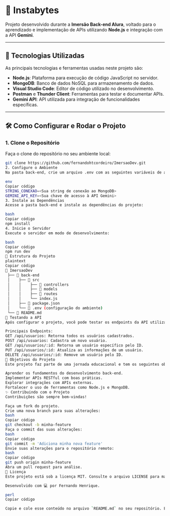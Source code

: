 # 📸 **Instabytes**  
Projeto desenvolvido durante a **Imersão Back-end Alura**, voltado para o aprendizado e implementação de APIs utilizando **Node.js** e integração com a API **Gemini**.

---

## 🚀 **Tecnologias Utilizadas**  
As principais tecnologias e ferramentas usadas neste projeto são:  
- **Node.js**: Plataforma para execução de código JavaScript no servidor.  
- **MongoDB**: Banco de dados NoSQL para armazenamento de dados.  
- **Visual Studio Code**: Editor de código utilizado no desenvolvimento.  
- **Postman** e **Thunder Client**: Ferramentas para testar e documentar APIs.  
- **Gemini API**: API utilizada para integração de funcionalidades específicas.  

---

## 🛠️ **Como Configurar e Rodar o Projeto**  

### **1. Clone o Repositório**  
Faça o clone do repositório no seu ambiente local:  
```bash
git clone https://github.com/fernandohtcordeiro/ImersaoDev.git
2. Configure o Ambiente
Na pasta back-end, crie um arquivo .env com as seguintes variáveis de ambiente:

env
Copiar código
STRING_CONEXAO=<Sua string de conexão ao MongoDB>
GEMINI_API_KEY=<Sua chave de acesso à API Gemini>
3. Instale as Dependências
Acesse a pasta back-end e instale as dependências do projeto:

bash
Copiar código
npm install
4. Inicie o Servidor
Execute o servidor em modo de desenvolvimento:

bash
Copiar código
npm run dev
📡 Estrutura do Projeto
plaintext
Copiar código
📁 ImersaoDev
 ├── 📁 back-end
 │    ├── 📁 src
 │    │    ├── 📁 controllers
 │    │    ├── 📁 models
 │    │    ├── 📁 routes
 │    │    └── index.js
 │    ├── 📄 package.json
 │    └── 📄 .env (configuração do ambiente)
 └── 📄 README.md
🧪 Testando a API
Após configurar o projeto, você pode testar os endpoints da API utilizando o Postman ou o Thunder Client no VSCode.

Principais Endpoints:
GET /api/usuarios: Retorna todos os usuários cadastrados.
POST /api/usuarios: Cadastra um novo usuário.
GET /api/usuarios/:id: Retorna um usuário específico pelo ID.
PUT /api/usuarios/:id: Atualiza as informações de um usuário.
DELETE /api/usuarios/:id: Remove um usuário pelo ID.
📌 Objetivos do Projeto
Este projeto faz parte de uma jornada educacional e tem os seguintes objetivos:

Aprender os fundamentos do desenvolvimento back-end.
Implementar APIs RESTful com boas práticas.
Explorar integrações com APIs externas.
Fortalecer o uso de ferramentas como Node.js e MongoDB.
✨ Contribuindo com o Projeto
Contribuições são sempre bem-vindas!

Faça um fork do projeto.
Crie uma nova branch para suas alterações:
bash
Copiar código
git checkout -b minha-feature
Faça o commit das suas alterações:
bash
Copiar código
git commit -m 'Adiciona minha nova feature'
Envie suas alterações para o repositório remoto:
bash
Copiar código
git push origin minha-feature
Abra um pull request para análise.
📄 Licença
Este projeto está sob a licença MIT. Consulte o arquivo LICENSE para mais detalhes.

Desenvolvido com 💻 por Fernando Henrique.

perl
Copiar código

Copie e cole esse conteúdo no arquivo `README.md` no seu repositório. Ele está detalhado, completo 
